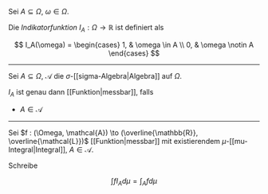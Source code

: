 Sei $A \subseteq \Omega$, $\omega \in \Omega$.

Die *Indikatorfunktion* $I_A : \Omega \to \mathbb{R}$ ist definiert als

$$
	I_A(\omega) = \begin{cases}
		1, & \omega \in A \\
		0, & \omega \notin A
	\end{cases}
$$

---

Sei $A \subseteq \Omega$, $\mathcal{A}$ die $\sigma$-[[sigma-Algebra|Algebra]] auf $\Omega$.

$I_A$ ist genau dann [[Funktion|messbar]], falls
- $A \in \mathcal{A}$

---

Sei $f : (\Omega, \mathcal{A}) \to (\overline{\mathbb{R}}, \overline{\mathcal{L}})$ [[Funktion|messbar]] mit existierendem $\mu$-[[mu-Integral|Integral]], $A \in \mathcal{A}$.

Schreibe

$$
	\int f I_A d\mu = \int_A f d\mu
$$